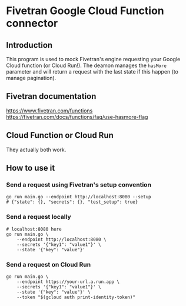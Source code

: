 # Fivetran Google Cloud Function connector

## Introduction

This program is used to mock Fivetran's engine requesting your Google Cloud function (or Cloud Run!).
The deamon manages the `hasMore` parameter and will return a request with the last state if this happen (to manage pagination).

## Fivetran documentation
https://www.fivetran.com/functions
https://fivetran.com/docs/functions/faq/use-hasmore-flag

## Cloud Function or Cloud Run

They actually both work.

## How to use it

### Send a request using Fivetran's setup convention

```
go run main.go --endpoint http://localhost:8080 --setup
# {"state": {}, "secrets": {}, "test_setup": true}
```

### Send a request locally

```
# localhost:8080 here
go run main.go \
    --endpoint http://localhost:8080 \
    --secrets '{"key1": "value1"}' \
    --state '{"key": "value"}'
```

### Send a request on Cloud Run
```
go run main.go \
    --endpoint https://your-url.a.run.app \
    --secrets '{"key1": "value1"}' \
    --state '{"key": "value"}' \
    --token "$(gcloud auth print-identity-token)"
```